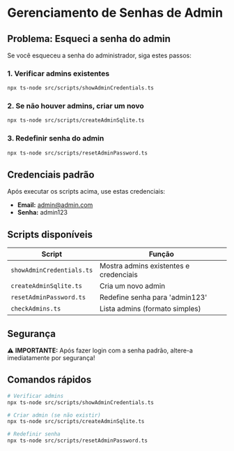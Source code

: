 # Gerenciamento de Senhas de Admin

## Problema: Esqueci a senha do admin

Se você esqueceu a senha do administrador, siga estes passos:

### 1. Verificar admins existentes
```bash
npx ts-node src/scripts/showAdminCredentials.ts
```

### 2. Se não houver admins, criar um novo
```bash
npx ts-node src/scripts/createAdminSqlite.ts
```

### 3. Redefinir senha do admin
```bash
npx ts-node src/scripts/resetAdminPassword.ts
```

## Credenciais padrão

Após executar os scripts acima, use estas credenciais:

- **Email:** admin@admin.com
- **Senha:** admin123

## Scripts disponíveis

| Script | Função |
|--------|--------|
| `showAdminCredentials.ts` | Mostra admins existentes e credenciais |
| `createAdminSqlite.ts` | Cria um novo admin |
| `resetAdminPassword.ts` | Redefine senha para 'admin123' |
| `checkAdmins.ts` | Lista admins (formato simples) |

## Segurança

⚠️ **IMPORTANTE:** Após fazer login com a senha padrão, altere-a imediatamente por segurança!

## Comandos rápidos

```bash
# Verificar admins
npx ts-node src/scripts/showAdminCredentials.ts

# Criar admin (se não existir)
npx ts-node src/scripts/createAdminSqlite.ts

# Redefinir senha
npx ts-node src/scripts/resetAdminPassword.ts
``` 